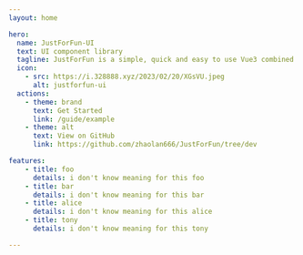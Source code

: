 ```yaml
---
layout: home

hero:
  name: JustForFun-UI
  text: UI component library
  tagline: JustForFun is a simple, quick and easy to use Vue3 combined UI framework.
  icon:
    - src: https://i.328888.xyz/2023/02/20/XGsVU.jpeg
      alt: justforfun-ui
  actions: 
    - theme: brand
      text: Get Started
      link: /guide/example
    - theme: alt
      text: View on GitHub
      link: https://github.com/zhaolan666/JustForFun/tree/dev

features:
    - title: foo
      details: i don't know meaning for this foo
    - title: bar
      details: i don't know meaning for this bar
    - title: alice
      details: i don't know meaning for this alice
    - title: tony
      details: i don't know meaning for this tony

---      
```

